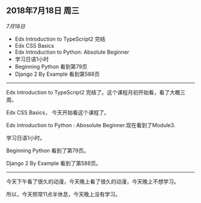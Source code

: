 
2018年7月18日 周三
----------------
*7月18日*
- Edx Introduction to TypeScript2 完结
- Edx CSS Basics 
- Edx Introduction to Python: Absolute Beginner
- 学习日语1小时
- Beginning Python 看到第79页
- Django 2 By Example 看到第588页

-----
Edx Introduction to TypeScript2 完结了。这个课程月初开始看，看了大概三周。  

Edx CSS Basics， 今天开始看这个课程了。  

Edx Introduction to Python : Abosolute Beginner.现在看到了Module3.  

学习日语1小时。  

Beginning Python 看到了第79页。  

Django 2 By Example 看到了第588页。  

----
今天下午看了很久的动漫，今天晚上看了很久的动漫，今天晚上不想学习。  

所以，今天照常11点半休息，今天晚上没有学习。  
